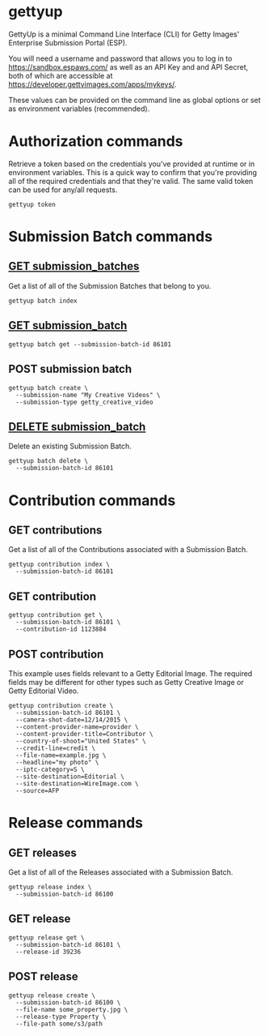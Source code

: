 # gettyup
GettyUp is a minimal Command Line Interface (CLI)
for Getty Images' Enterprise Submission Portal (ESP).

You will need a username and password that allows you
to log in to https://sandbox.espaws.com/ as well as
an API Key and and API Secret, both of which are accessible
at https://developer.gettyimages.com/apps/mykeys/.

These values can be provided on the command line as global
options or set as environment variables (recommended).


# Authorization commands
Retrieve a token based on the credentials you've provided at runtime or in
environment variables. This is a quick way to confirm that you're providing
all of the required credentials and that they're valid. The same valid token
can be used for any/all requests.
```
gettyup token
```


# Submission Batch commands

## [GET submission_batches](https://sandbox.espaws.com/swagger/#!/submission_batches/SubmissionBatches_GetBatches)
Get a list of all of the Submission Batches that belong to you.


```
gettyup batch index
```

## [GET submission_batch](https://sandbox.espaws.com/swagger/#!/submission_batches/SubmissionBatches_GetBatch)
```
gettyup batch get --submission-batch-id 86101
```

## POST submission batch
```
gettyup batch create \
  --submission-name "My Creative Videos" \
  --submission-type getty_creative_video
```

## [DELETE submission_batch](https://sandbox.espaws.com/swagger/#!/submission_batches/SubmissionBatches_DestroyBatch)
Delete an existing Submission Batch.

```
gettyup batch delete \
  --submission-batch-id 86101
```

# Contribution commands

## GET contributions
Get a list of all of the Contributions associated with a Submission Batch.
```
gettyup contribution index \
  --submission-batch-id 86101
```

## GET contribution
```
gettyup contribution get \
  --submission-batch-id 86101 \
  --contribution-id 1123884
```

## POST contribution
This example uses fields relevant to a Getty Editorial Image. The required fields may be different for other types such as Getty Creative Image or Getty Editorial Video.
```
gettyup contribution create \
  --submission-batch-id 86101 \
  --camera-shot-date=12/14/2015 \
  --content-provider-name=provider \
  --content-provider-title=Contributor \
  --country-of-shoot="United States" \
  --credit-line=credit \
  --file-name=example.jpg \
  --headline="my photo" \
  --iptc-category=S \
  --site-destination=Editorial \
  --site-destination=WireImage.com \
  --source=AFP
```


# Release commands

## GET releases
Get a list of all of the Releases associated with a Submission Batch.
```
gettyup release index \
  --submission-batch-id 86100
```

## GET release
```
gettyup release get \
  --submission-batch-id 86101 \
  --release-id 39236
```

## POST release
```
gettyup release create \
  --submission-batch-id 86100 \
  --file-name some_property.jpg \
  --release-type Property \
  --file-path some/s3/path
```
